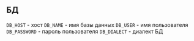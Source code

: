 ## БД
`DB_HOST` - хост
`DB_NAME` - имя базы данных
`DB_USER` - имя пользователя
`DB_PASSWORD` - пароль пользователя
`DB_DIALECT` - диалект БД
